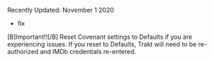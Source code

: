 Recently Updated: November 1 2020

- fix






[B]Important!![/B] Reset Covenant settings to Defaults if you are experiencing issues.
If you reset to Defaults, Trakt will need to be re-authorized and IMDb credentials re-entered.

